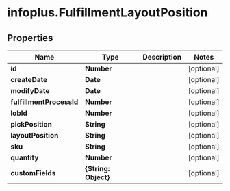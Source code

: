 # infoplus.FulfillmentLayoutPosition

## Properties
Name | Type | Description | Notes
------------ | ------------- | ------------- | -------------
**id** | **Number** |  | [optional] 
**createDate** | **Date** |  | [optional] 
**modifyDate** | **Date** |  | [optional] 
**fulfillmentProcessId** | **Number** |  | [optional] 
**lobId** | **Number** |  | [optional] 
**pickPosition** | **String** |  | [optional] 
**layoutPosition** | **String** |  | [optional] 
**sku** | **String** |  | [optional] 
**quantity** | **Number** |  | [optional] 
**customFields** | **{String: Object}** |  | [optional] 


